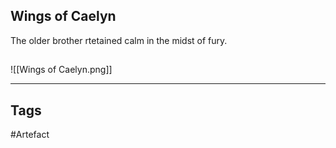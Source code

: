 ## Wings of Caelyn
The older brother rtetained calm in the midst of fury.
## 
![[Wings of Caelyn.png]]

---
## Tags
#Artefact